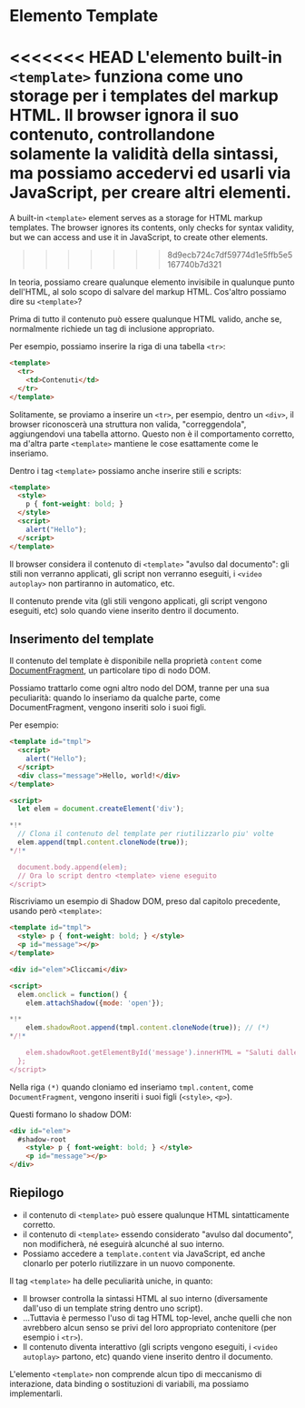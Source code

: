 
# Elemento Template

<<<<<<< HEAD
L'elemento built-in `<template>` funziona come uno storage per i templates del markup HTML. Il browser ignora il suo contenuto, controllandone solamente la validità della sintassi, ma possiamo accedervi ed usarli via JavaScript, per creare altri elementi.
=======
A built-in `<template>` element serves as a storage for HTML markup templates. The browser ignores its contents, only checks for syntax validity, but we can access and use it in JavaScript, to create other elements.
>>>>>>> 8d9ecb724c7df59774d1e5ffb5e5167740b7d321

In teoria, possiamo creare qualunque elemento invisibile in qualunque punto dell'HTML, al solo scopo di salvare del markup HTML. Cos'altro possiamo dire su `<template>`?

Prima di tutto il contenuto può essere qualunque HTML valido, anche se, normalmente richiede un tag di inclusione appropriato.

Per esempio, possiamo inserire la riga di una tabella `<tr>`:
```html
<template>
  <tr>
    <td>Contenuti</td>
  </tr>
</template>
```

Solitamente, se proviamo a inserire un `<tr>`, per esempio, dentro un `<div>`, il browser riconoscerà una struttura non valida, "correggendola", aggiungendovi una tabella attorno. Questo non è il comportamento corretto, ma d'altra parte `<template>` mantiene le cose esattamente come le inseriamo.

Dentro i tag `<template>` possiamo anche inserire stili e scripts:

```html
<template>
  <style>
    p { font-weight: bold; }
  </style>
  <script>
    alert("Hello");
  </script>
</template>
```

Il browser considera il contenuto di `<template>` "avulso dal documento": gli stili non verranno applicati, gli script non verranno eseguiti, i `<video autoplay>` non partiranno in automatico, etc.

Il contenuto prende vita (gli stili vengono applicati, gli script vengono eseguiti, etc) solo quando viene inserito dentro il documento.

## Inserimento del template

Il contenuto del template è disponibile nella proprietà `content` come [DocumentFragment](info:modifying-document#document-fragment), un particolare tipo di nodo DOM.

Possiamo trattarlo come ogni altro nodo del DOM, tranne per una sua peculiarità: quando lo inseriamo da qualche parte, come DocumentFragment, vengono inseriti solo i suoi figli.

Per esempio:

```html run
<template id="tmpl">
  <script>
    alert("Hello");
  </script>
  <div class="message">Hello, world!</div>
</template>

<script>
  let elem = document.createElement('div');

*!*
  // Clona il contenuto del template per riutilizzarlo piu' volte
  elem.append(tmpl.content.cloneNode(true));
*/!*

  document.body.append(elem);
  // Ora lo script dentro <template> viene eseguito
</script>
```

Riscriviamo un esempio di Shadow DOM, preso dal capitolo precedente, usando però `<template>`:

```html run untrusted autorun="no-epub" height=60
<template id="tmpl">
  <style> p { font-weight: bold; } </style>
  <p id="message"></p>
</template>

<div id="elem">Cliccami</div>

<script>
  elem.onclick = function() {
    elem.attachShadow({mode: 'open'});

*!*
    elem.shadowRoot.append(tmpl.content.cloneNode(true)); // (*)
*/!*

    elem.shadowRoot.getElementById('message').innerHTML = "Saluti dalle ombre!";
  };
</script>
```

Nella riga `(*)` quando cloniamo ed inseriamo `tmpl.content`, come `DocumentFragment`, vengono inseriti i suoi figli (`<style>`, `<p>`).

Questi formano lo shadow DOM:

```html
<div id="elem">
  #shadow-root
    <style> p { font-weight: bold; } </style>
    <p id="message"></p>
</div>
```

## Riepilogo

- il contenuto di `<template>` può essere qualunque HTML sintatticamente corretto.
- il contenuto di `<template>` essendo considerato "avulso dal documento", non modificherà, né eseguirà alcunché al suo interno.
- Possiamo accedere a `template.content` via JavaScript, ed anche clonarlo per poterlo riutilizzare in un nuovo componente.

Il tag `<template>` ha delle peculiarità uniche, in quanto:

- Il browser controlla la sintassi HTML al suo interno (diversamente dall'uso di un template string dentro uno script).
- ...Tuttavia è permesso l'uso di tag HTML top-level, anche quelli che non avrebbero alcun senso se privi del loro appropriato contenitore (per esempio i `<tr>`).
- Il contenuto diventa interattivo (gli scripts vengono eseguiti, i `<video autoplay>` partono, etc) quando viene inserito dentro il documento.

L'elemento `<template>` non comprende alcun tipo di meccanismo di interazione, data binding o sostituzioni di variabili, ma possiamo implementarli.
